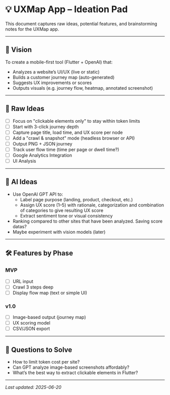 # 💡 UXMap App – Ideation Pad

This document captures raw ideas, potential features, and brainstorming notes for the UXMap app.

---

## 🔭 Vision
To create a mobile-first tool (Flutter + OpenAI) that:
- Analyzes a website’s UI/UX (live or static)
- Builds a customer journey map (auto-generated)
- Suggests UX improvements or scores
- Outputs visuals (e.g. journey flow, heatmap, annotated screenshot)

---

## 🧠 Raw Ideas

- [ ] Focus on "clickable elements only" to stay within token limits
- [ ] Start with 3-click journey depth
- [ ] Capture page title, load time, and UX score per node
- [ ] Add a "crawl & snapshot" mode (headless browser or API)
- [ ] Output PNG + JSON journey
- [ ] Track user flow time (time per page or dwell time?)
- [ ] Google Analytics Integration
- [ ] UI Analysis

---

## 🤖 AI Ideas

- Use OpenAI GPT API to:
  - Label page purpose (landing, product, checkout, etc.)
  - Assign UX score (1–5) with rationale, categorization and combination of categories to give resulting UX score
  - Extract sentiment tone or visual consistency
- Ranking compared to other sites that have been analyzed. Saving score datas?
- Maybe experiment with vision models (later)

---

## 🛠️ Features by Phase

### MVP
- [ ] URL input
- [ ] Crawl 3 steps deep
- [ ] Display flow map (text or simple UI)

### v1.0
- [ ] Image-based output (journey map)
- [ ] UX scoring model
- [ ] CSV/JSON export

---

## 🧩 Questions to Solve
- How to limit token cost per site?
- Can GPT analyze image-based screenshots affordably?
- What’s the best way to extract clickable elements in Flutter?

---
_Last updated: 2025-06-20_
